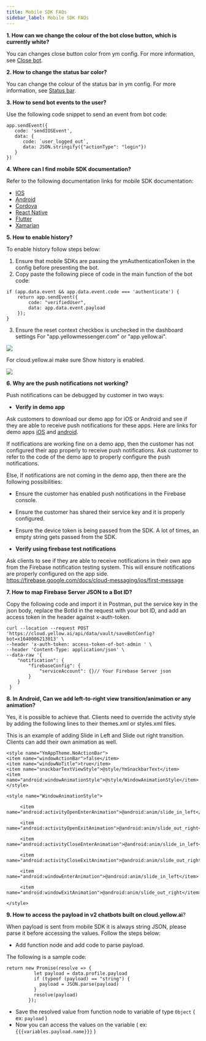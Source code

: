 ```yaml
---
title: Mobile SDK FAQs
sidebar_label: Mobile SDK FAQs
---
```


**1. How can we change the colour of the bot close button, which is currently white?**

You can changes close button color from ym config. For more information, see [Close bot](https://docs.yellow.ai/docs/platform_concepts/mobile/chatbot/android#close-bot).


**2. How to change the status bar color?**

You can change the colour of the status bar in ym config. For more information, see [Status bar](https://docs.yellow.ai/docs/platform_concepts/channelConfiguration/android/#status-bar).

**3. How to send bot events to the user?**

Use the following code snippet to send an event from bot code:


```
app.sendEvent({
   code: 'sendIOSEvent',
   data: {
      code: `user_logged_out`,
      data: JSON.stringify({"actionType": "login"})
   }
})
```


**4. Where can I find mobile SDK documentation?**

Refer to the following documentation links for mobile SDK documentation:

* [IOS](https://docs.yellow.ai/docs/platform_concepts/mobile/chatbot/ios)
* [Android](https://docs.yellow.ai/docs/platform_concepts/channelConfiguration/android)
* [Cordova](https://docs.yellow.ai/docs/platform_concepts/channelConfiguration/cordova)
* [React Native](https://docs.yellow.ai/docs/platform_concepts/channelConfiguration/react-native)
* [Flutter](https://docs.yellow.ai/docs/platform_concepts/channelConfiguration/flutter)
* [Xamarian](https://docs.yellow.ai/docs/platform_concepts/channelConfiguration/xamarin)

**5. How to enable history?**

To enable history follow steps below:
1. Ensure that mobile SDKs are passing the ymAuthenticationToken in the config before presenting the bot.
2. Copy paste the following piece of code in the main function of the bot code:

```
if (app.data.event && app.data.event.code === 'authenticate') {
    return app.sendEvent({
        code: "verifiedUser",
        data: app.data.event.payload
    });
}
```


3. Ensure the reset context checkbox is unchecked in the dashboard settings
For "app.yellowmessenger.com" or "app.yellow.ai".

![](https://i.imgur.com/VVSmy15.png)


For cloud.yellow.ai make sure Show history is enabled.

![](https://i.imgur.com/RXjnN5E.png)


**6. Why are the push notifications not working?**

Push notifications can be debugged by customer in two ways:

* **Verify in demo app**

Ask customers to download our demo app for iOS or Android and see if they are able to receive push notifications for these apps. Here are links for demo apps [iOS](https://github.com/yellowmessenger/YMChatbot-iOS-DemoApp) and [android](https://github.com/yellowmessenger/YmChatBot-Android-DemoApp).

If notifications are working fine on a demo app, then the customer has not configured their app properly to receive push notifications. Ask customer to refer to the code of the demo app to properly configure the push notifications.

Else, If notifications are not coming in the demo app, then there are the following possibilities:
  * Ensure the customer has enabled push notifications in the Firebase console.
  * Ensure the customer has shared their service key and it is properly configured.
  * Ensure the device token is being passed from the SDK. A lot of times, an empty string gets passed from the SDK.

* **Verify using firebase test notifications**

Ask clients to see if they are able to receive notifications in their own app from the Firebase notification testing system. This will ensure notifications are properly configured on the app side. https://firebase.google.com/docs/cloud-messaging/ios/first-message

**7. How to map Firebase Server JSON to a Bot ID?**

Copy the following code and import it in Postman, put the service key in the json body, replace the BotId in the request with your bot ID, and add an access token in the header against x-auth-token.

```
curl --location --request POST 'https://cloud.yellow.ai/api/data/vault/saveBotConfig?bot=x1640006213013' \
--header 'x-auth-token: access-token-of-bot-admin ' \
--header 'Content-Type: application/json' \
--data-raw '{
	"notification": {
    	"firebaseConfig": {
        	"serviceAccount": {}// Your Firebase Server json
    	}
	}
 }
```

**8. In Android, Can we add left-to-right view transition/animation or any animation?**

Yes, it is possible to achieve that. Clients need to override the activity style by adding the following lines to their themes.xml or styles.xml files.

This is an example of adding Slide in Left and Slide out right transition. Clients can add their own animation as well.

```
<style name="YmAppTheme.NoActionBar">
<item name="windowActionBar">false</item>
<item name="windowNoTitle">true</item>
<item name="snackbarTextViewStyle">@style/YmSnackbarText</item>
<item name="android:windowAnimationStyle">@style/WindowAnimationStyle</item>
</style>

<style name="WindowAnimationStyle">

     <item name="android:activityOpenEnterAnimation">@android:anim/slide_in_left</item>

     <item name="android:activityOpenExitAnimation">@android:anim/slide_out_right</item>

     <item name="android:activityCloseEnterAnimation">@android:anim/slide_in_left</item>

     <item name="android:activityCloseExitAnimation">@android:anim/slide_out_right</item>

     <item name="android:windowEnterAnimation">@android:anim/slide_in_left</item>

     <item name="android:windowExitAnimation">@android:anim/slide_out_right</item>

</style>
```

**9. How to access the payload in v2 chatbots built on cloud.yellow.ai**?

When payload is sent from mobile SDK it is always string JSON, please parse it before accessing the values. 
Follow the steps below:
* Add function node and add code to parse payload.

The following is a sample code:

```
return new Promise(resolve => {
          let payload = data.profile.payload
          if (typeof (payload) == "string") {
            payload = JSON.parse(payload)
          }
          resolve(payload)
        });
```

* Save the resolved value from function node to variable of type `Object` ( ex: `payload` )
* Now you can access the values on the variable ( ex: `{{{variables.payload.name}}}` )